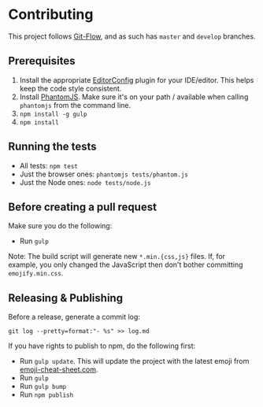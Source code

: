 Contributing
===

This project follows [Git-Flow](http://nvie.com/posts/a-successful-git-branching-model/), and as such has ``master`` and ``develop`` branches.
























































<extoc></extoc>

## Prerequisites

1. Install the appropriate [EditorConfig](http://editorconfig.org) plugin for your IDE/editor. This helps keep the code style consistent.
2. Install [PhantomJS](http://phantomjs.org). Make sure it's on your path / available when calling `phantomjs` from the command line.
2. `npm install -g gulp`
3. `npm install`

## Running the tests

- All tests: `npm test`
- Just the browser ones: `phantomjs tests/phantom.js`
- Just the Node ones: `node tests/node.js`

## Before creating a pull request

Make sure you do the following:

- Run `gulp`

Note: The build script will generate new `*.min.{css,js}` files. If, for example, you only changed the JavaScript then don't bother committing `emojify.min.css`.

## Releasing & Publishing

Before a release, generate a commit log:

```
git log --pretty=format:"- %s" >> log.md
```

If you have rights to publish to npm, do the following first:

- Run `gulp update`. This will update the project with the latest emoji from [emoji-cheat-sheet.com](http://www.emoji-cheat-sheet.com).
- Run `gulp`
- Run `gulp bump`
- Run `npm publish`
